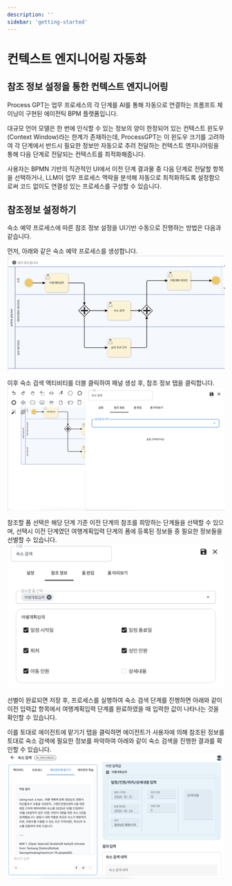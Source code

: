 ```yaml
---
description: ''
sidebar: 'getting-started'
---
```


# 컨텍스트 엔지니어링 자동화

## 참조 정보 설정을 통한 컨텍스트 엔지니어링

Process GPT는 업무 프로세스의 각 단계를 AI를 통해 자동으로 연결하는 프롬프트 체이닝이 구현된 에이전틱 BPM 플랫폼입니다.<br>

대규모 언어 모델은 한 번에 인식할 수 있는 정보의 양이 한정되어 있는 컨텍스트 윈도우(Context Window)라는 한계가 존재하는데, ProcessGPT는 이 윈도우 크기를 고려하여 각 단계에서 반드시 필요한 정보만 자동으로 추려 전달하는 컨텍스트 엔지니어링을 통해 다음 단계로 전달되는 컨텍스트를 최적화해줍니다.<br>

사용자는 BPMN 기반의 직관적인 UI에서 이전 단계 결과물 중 다음 단계로 전달할 항목을 선택하거나, LLM이 업무 프로세스 맥락을 분석해 자동으로 최적화하도록 설정함으로써 코드 없이도 연결성 있는 프로세스를 구성할 수 있습니다.<br>

## 참조정보 설정하기
숙소 예약 프로세스에 따른 참조 정보 설정을 UI기반 수동으로 진행하는 방법은 다음과 같습니다.

먼저, 아래와 같은 숙소 예약 프로세스를 생성합니다.
![](../../../uengine-image/process-gpt/reference/reference-1.png)<br>

이후 숙소 검색 액티비티를 더블 클릭하여 패널 생성 후, 참조 정보 탭을 클릭합니다.<br>
![](../../../uengine-image/process-gpt/reference/reference-2.png)<br>

참조할 폼 선택은 해당 단계 기준 이전 단계의 참조를 희망하는 단계들을 선택할 수 있으며, 선택시 이전 단계였던 여행계획입력 단계의 폼에 등록된 정보들 중 필요한 정보들을 선별할 수 있습니다.<br>
![](../../../uengine-image/process-gpt/reference/reference-3.png)<br>

선별이 완료되면 저장 후, 프로세스를 실행하여 숙소 검색 단계를 진행하면 아래와 같이 이전 입력값 항목에서 여행계획입력 단계를 완료하였을 때 입력한 값이 나타나는 것을 확인할 수 있습니다.<br>

이를 토대로 에이전트에 맡기기 탭을 클릭하면 에이전트가 사용자에 의해 참조된 정보를 토대로 숙소 검색에 필요한 정보를 파악하여 아래와 같이 숙소 검색을 진행한 결과를 확인할 수 있습니다.
![](../../../uengine-image/process-gpt/reference/reference-4.png)<br>

